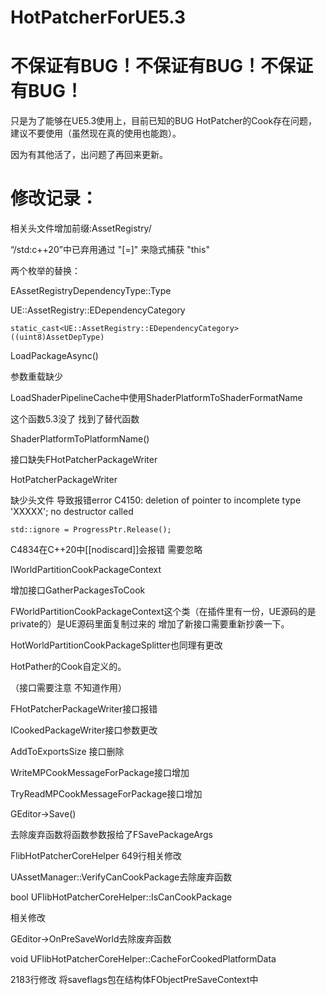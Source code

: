 # HotPatcherForUE5.3
# 不保证有BUG！不保证有BUG！不保证有BUG！

只是为了能够在UE5.3使用上，目前已知的BUG HotPatcher的Cook存在问题，建议不要使用（虽然现在真的使用也能跑）。

因为有其他活了，出问题了再回来更新。

# 修改记录：

相关头文件增加前缀:AssetRegistry/



“/std:c++20”中已弃用通过 "[=]" 来隐式捕获 "this"



两个枚举的替换：

EAssetRegistryDependencyType::Type

UE::AssetRegistry::EDependencyCategory

```
static_cast<UE::AssetRegistry::EDependencyCategory>((uint8)AssetDepType)
```



LoadPackageAsync()

参数重载缺少



LoadShaderPipelineCache中使用ShaderPlatformToShaderFormatName 

这个函数5.3没了 找到了替代函数

ShaderPlatformToPlatformName()



接口缺失FHotPatcherPackageWriter



HotPatcherPackageWriter

缺少头文件 导致报错error C4150: deletion of pointer to incomplete type 'XXXXX'; no destructor called



```
std::ignore = ProgressPtr.Release();
```

C4834在C++20中[[nodiscard]]会报错 需要忽略



IWorldPartitionCookPackageContext

增加接口GatherPackagesToCook

FWorldPartitionCookPackageContext这个类（在插件里有一份，UE源码的是private的）是UE源码里面复制过来的 增加了新接口需要重新抄袭一下。

HotWorldPartitionCookPackageSplitter也同理有更改

HotPather的Cook自定义的。



（接口需要注意 不知道作用）

FHotPatcherPackageWriter接口报错

ICookedPackageWriter接口参数更改

AddToExportsSize 接口删除

WriteMPCookMessageForPackage接口增加

TryReadMPCookMessageForPackage接口增加



GEditor->Save()

去除废弃函数将函数参数报给了FSavePackageArgs

FlibHotPatcherCoreHelper 649行相关修改



UAssetManager::VerifyCanCookPackage去除废弃函数

bool UFlibHotPatcherCoreHelper::IsCanCookPackage

相关修改



GEditor->OnPreSaveWorld去除废弃函数

void UFlibHotPatcherCoreHelper::CacheForCookedPlatformData

2183行修改 将saveflags包在结构体FObjectPreSaveContext中

